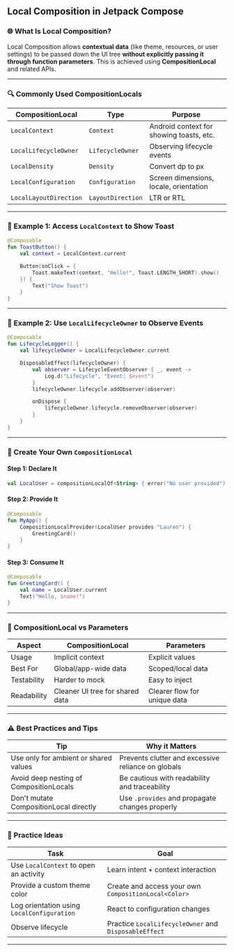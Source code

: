 ## Local Composition in Jetpack Compose

### 🌐 What Is Local Composition?

Local Composition allows **contextual data** (like theme, resources, or user settings) to be passed down the UI tree **without explicitly passing it through function parameters**. This is achieved using **CompositionLocal** and related APIs.

---

### 🔍 Commonly Used CompositionLocals

| CompositionLocal        | Type                          | Purpose                                    |
|-------------------------|-------------------------------|--------------------------------------------|
| `LocalContext`          | `Context`                     | Android context for showing toasts, etc.   |
| `LocalLifecycleOwner`   | `LifecycleOwner`              | Observing lifecycle events                 |
| `LocalDensity`          | `Density`                     | Convert dp to px                            |
| `LocalConfiguration`    | `Configuration`               | Screen dimensions, locale, orientation     |
| `LocalLayoutDirection`  | `LayoutDirection`             | LTR or RTL                                 |

---

### 📅 Example 1: Access `LocalContext` to Show Toast

```kotlin
@Composable
fun ToastButton() {
    val context = LocalContext.current

    Button(onClick = {
        Toast.makeText(context, "Hello!", Toast.LENGTH_SHORT).show()
    }) {
        Text("Show Toast")
    }
}
```

---

### 📅 Example 2: Use `LocalLifecycleOwner` to Observe Events

```kotlin
@Composable
fun LifecycleLogger() {
    val lifecycleOwner = LocalLifecycleOwner.current

    DisposableEffect(lifecycleOwner) {
        val observer = LifecycleEventObserver { _, event ->
            Log.d("Lifecycle", "Event: $event")
        }
        lifecycleOwner.lifecycle.addObserver(observer)

        onDispose {
            lifecycleOwner.lifecycle.removeObserver(observer)
        }
    }
}
```

---

### 🔼 Create Your Own `CompositionLocal`

#### Step 1: Declare It
```kotlin
val LocalUser = compositionLocalOf<String> { error("No user provided") }
```

#### Step 2: Provide It
```kotlin
@Composable
fun MyApp() {
    CompositionLocalProvider(LocalUser provides "Lauren") {
        GreetingCard()
    }
}
```

#### Step 3: Consume It
```kotlin
@Composable
fun GreetingCard() {
    val name = LocalUser.current
    Text("Hello, $name!")
}
```

---

### 🤔 CompositionLocal vs Parameters

| Aspect                 | CompositionLocal                            | Parameters                             |
|------------------------|---------------------------------------------|-----------------------------------------|
| Usage                 | Implicit context                            | Explicit values                         |
| Best For              | Global/app-wide data                        | Scoped/local data                       |
| Testability           | Harder to mock                              | Easy to inject                          |
| Readability           | Cleaner UI tree for shared data             | Clearer flow for unique data            |

---

### ⚠️ Best Practices and Tips

| Tip                                      | Why it Matters                                          |
|------------------------------------------|----------------------------------------------------------|
| Use only for ambient or shared values    | Prevents clutter and excessive reliance on globals      |
| Avoid deep nesting of CompositionLocals  | Be cautious with readability and traceability           |
| Don't mutate CompositionLocal directly   | Use `.provides` and propagate changes properly          |

---

### 🔧 Practice Ideas

| Task                                      | Goal                                                    |
|-------------------------------------------|----------------------------------------------------------|
| Use `LocalContext` to open an activity    | Learn intent + context interaction                      |
| Provide a custom theme color              | Create and access your own `CompositionLocal<Color>`    |
| Log orientation using `LocalConfiguration`| React to configuration changes                          |
| Observe lifecycle                         | Practice `LocalLifecycleOwner` and `DisposableEffect`    |

---

